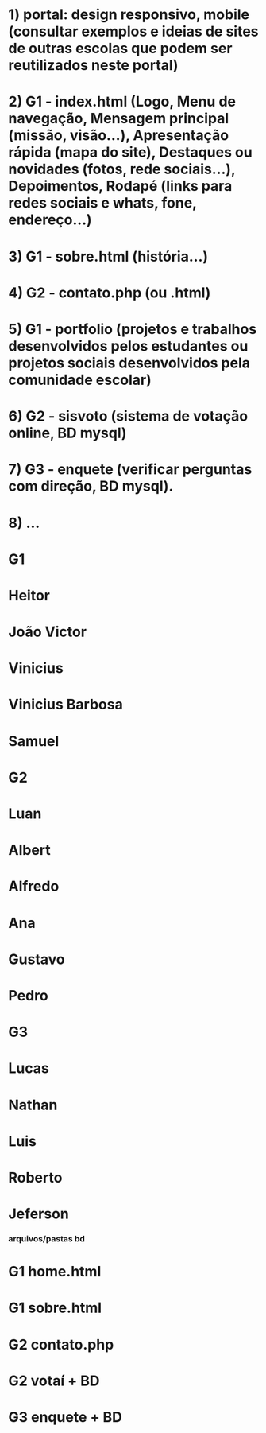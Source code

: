 # 1) portal: design responsivo, mobile (consultar exemplos e ideias de sites de outras escolas que podem ser reutilizados neste portal)
# 2) G1 - index.html (Logo, Menu de navegação, Mensagem principal (missão, visão...), Apresentação rápida (mapa do site), Destaques ou novidades (fotos, rede sociais...), Depoimentos, Rodapé (links para redes sociais e whats, fone, endereço...)
# 3) G1 - sobre.html (história...)
# 4) G2 - contato.php (ou .html)
# 5) G1 - portfolio (projetos e trabalhos desenvolvidos pelos estudantes ou projetos sociais desenvolvidos pela comunidade escolar)
# 6) G2 - sisvoto (sistema de votação online, BD mysql)
# 7) G3 - enquete (verificar perguntas com direção, BD mysql).
# 8) ...

# G1 #                      
# Heitor	           	       
# João Victor	       	      
# Vinicius            	    	
# Vinicius Barbosa	  	          
# Samuel	            	      

# G2 #
# Luan
# Albert
# Alfredo
# Ana
# Gustavo
# Pedro

# G3 #
# Lucas
# Nathan
# Luis
# Roberto
# Jeferson

### arquivos/pastas	bd ###
# G1	home.html	
# G1	sobre.html	
# G2	contato.php	
# G2	votaí	+ BD
# G3	enquete	+ BD
